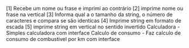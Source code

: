 [1] Recebe um nome ou frase e imprimi ao contrário
[2] imprime nome ou frase na vertical
[3] Informa qual a o tamanho da string, o número de caracteres e compara se são identicas
[4] Imprime string em formato de escada
[5] imprime string em vertical no sentido invertido
Calculadora - Simples calculadora com interface
Calculo de consumo - Faz calculo de consumo de combustivel por km com interface
